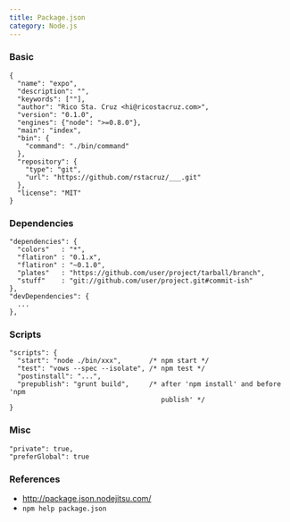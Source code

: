 ```yaml
---
title: Package.json
category: Node.js
---
```


### Basic

    {
      "name": "expo",
      "description": "",
      "keywords": [""],
      "author": "Rico Sta. Cruz <hi@ricostacruz.com>",
      "version": "0.1.0",
      "engines": {"node": ">=0.8.0"},
      "main": "index",
      "bin": {
        "command": "./bin/command"
      },
      "repository": {
        "type": "git",
        "url": "https://github.com/rstacruz/___.git"
      },
      "license": "MIT"
    }

### Dependencies

    "dependencies": {
      "colors"   : "*",
      "flatiron" : "0.1.x",
      "flatiron" : "~0.1.0",
      "plates"   : "https://github.com/user/project/tarball/branch",
      "stuff"    : "git://github.com/user/project.git#commit-ish"
    },
    "devDependencies": {
      ...
    },

### Scripts

    "scripts": {
      "start": "node ./bin/xxx",       /* npm start */
      "test": "vows --spec --isolate", /* npm test */
      "postinstall": "...",
      "prepublish": "grunt build",     /* after 'npm install' and before 'npm 
                                          publish' */
    }

### Misc

    "private": true,
    "preferGlobal": true

### References
    
 * http://package.json.nodejitsu.com/
 * `npm help package.json`

